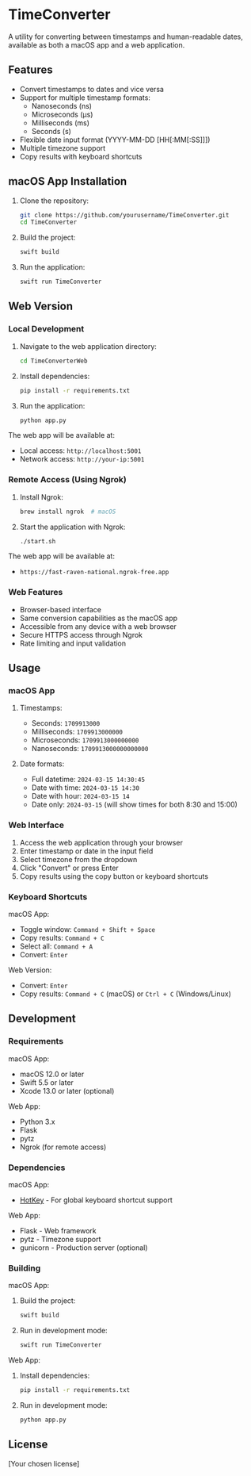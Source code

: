 # TimeConverter

A utility for converting between timestamps and human-readable dates, available as both a macOS app and a web application.

## Features

- Convert timestamps to dates and vice versa
- Support for multiple timestamp formats:
  - Nanoseconds (ns)
  - Microseconds (μs)
  - Milliseconds (ms)
  - Seconds (s)
- Flexible date input format (YYYY-MM-DD [HH[:MM[:SS]]])
- Multiple timezone support
- Copy results with keyboard shortcuts

## macOS App Installation

1. Clone the repository:
   ```bash
   git clone https://github.com/yourusername/TimeConverter.git
   cd TimeConverter
   ```

2. Build the project:
   ```bash
   swift build
   ```

3. Run the application:
   ```bash
   swift run TimeConverter
   ```

## Web Version

### Local Development

1. Navigate to the web application directory:
   ```bash
   cd TimeConverterWeb
   ```

2. Install dependencies:
   ```bash
   pip install -r requirements.txt
   ```

3. Run the application:
   ```bash
   python app.py
   ```

The web app will be available at:
- Local access: `http://localhost:5001`
- Network access: `http://your-ip:5001`

### Remote Access (Using Ngrok)

1. Install Ngrok:
   ```bash
   brew install ngrok  # macOS
   ```

2. Start the application with Ngrok:
   ```bash
   ./start.sh
   ```

The web app will be available at:
- `https://fast-raven-national.ngrok-free.app`

### Web Features
- Browser-based interface
- Same conversion capabilities as the macOS app
- Accessible from any device with a web browser
- Secure HTTPS access through Ngrok
- Rate limiting and input validation

## Usage

### macOS App

1. Timestamps:
   - Seconds: `1709913000`
   - Milliseconds: `1709913000000`
   - Microseconds: `1709913000000000`
   - Nanoseconds: `1709913000000000000`

2. Date formats:
   - Full datetime: `2024-03-15 14:30:45`
   - Date with time: `2024-03-15 14:30`
   - Date with hour: `2024-03-15 14`
   - Date only: `2024-03-15` (will show times for both 8:30 and 15:00)

### Web Interface

1. Access the web application through your browser
2. Enter timestamp or date in the input field
3. Select timezone from the dropdown
4. Click "Convert" or press Enter
5. Copy results using the copy button or keyboard shortcuts

### Keyboard Shortcuts

macOS App:
- Toggle window: `Command + Shift + Space`
- Copy results: `Command + C`
- Select all: `Command + A`
- Convert: `Enter`

Web Version:
- Convert: `Enter`
- Copy results: `Command + C` (macOS) or `Ctrl + C` (Windows/Linux)

## Development

### Requirements

macOS App:
- macOS 12.0 or later
- Swift 5.5 or later
- Xcode 13.0 or later (optional)

Web App:
- Python 3.x
- Flask
- pytz
- Ngrok (for remote access)

### Dependencies

macOS App:
- [HotKey](https://github.com/soffes/HotKey) - For global keyboard shortcut support

Web App:
- Flask - Web framework
- pytz - Timezone support
- gunicorn - Production server (optional)

### Building

macOS App:
1. Build the project:
   ```bash
   swift build
   ```

2. Run in development mode:
   ```bash
   swift run TimeConverter
   ```

Web App:
1. Install dependencies:
   ```bash
   pip install -r requirements.txt
   ```

2. Run in development mode:
   ```bash
   python app.py
   ```

## License

[Your chosen license]
